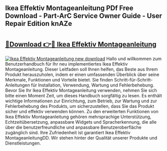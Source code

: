 ## Ikea Effektiv Montageanleitung PDf Free Download - Part-ArC Service Owner Guide - User Repair Edition knAZe

# <h2><a href="http://df8w7ly.blite.top/?on=Ikea+Effektiv+Montageanleitung">🔗Download 👉🔴 Ikea Effektiv Montageanleitung</a></h2>

[![Ikea Effektiv Montageanleitung new download](https://i.imgur.com/lujVjoI.png)](http://df8w7ly.blite.top/?on=Ikea+Effektiv+Montageanleitung)
Hallo und willkommen zum Benutzerhandbuch für Ihr neu implementiertes Ikea Effektiv Montageanleitung. Dieser Leitfaden soll Ihnen helfen, das Beste aus Ihrem Produkt herauszuholen, indem er einen umfassenden Überblick über seine Merkmale, Funktionen und Vorteile bietet. Sie finden Schritt-für-Schritt-Anleitungen für Installation, Verwendung, Wartung und Fehlerbehebung. Bevor Sie Ihr Ikea Effektiv Montageanleitung verwenden, nehmen Sie sich bitte einen Moment Zeit, um dieses Handbuch sorgfältig zu lesen. Es enthält wichtige Informationen zur Einrichtung, zum Betrieb, zur Wartung und zur Fehlerbehebung des Produkts, um sicherzustellen, dass Sie das Produkt sicher und effektiv verwenden können. Zu den erweiterten Funktionen von Ikea Effektiv Montageanleitung gehören mehrsprachige Unterstützung, Echtzeitübersetzung, anpassbare Widgets und Spracherkennung, die alle über die benutzerfreundliche und anpassbare Benutzeroberfläche zugänglich sind. Ihre Zufriedenheit ist garantiert Ikea Effektiv MontageanleitungDD. Wir stehen hinter der Qualität unserer Produkte und Dienstleistungen.
